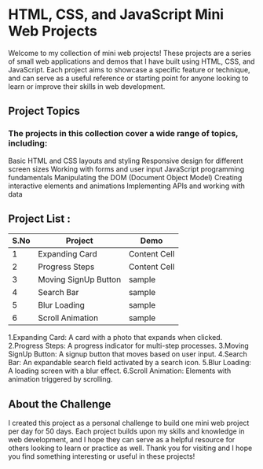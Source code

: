 # HTML, CSS, and JavaScript Mini Web Projects

Welcome to my collection of mini web projects! These projects are a series of small web applications and demos that I have built using HTML, CSS, and JavaScript. Each project aims to showcase a specific feature or technique, and can serve as a useful reference or starting point for anyone looking to learn or improve their skills in web development.



## Project Topics

### The projects in this collection cover a wide range of topics, including:

Basic HTML and CSS layouts and styling
Responsive design for different screen sizes
Working with forms and user input
JavaScript programming fundamentals
Manipulating the DOM (Document Object Model)
Creating interactive elements and animations
Implementing APIs and working with data



## Project List :

S.No    |    Project   |    Demo
------- | ------------ | -------------
   1    | Expanding Card | Content Cell
   2    | Progress Steps | Content Cell
   3    | Moving SignUp Button | sample
   4    | Search Bar     |   sample
   5    | Blur Loading   |   sample
   6    | Scroll Animation | sample
   
1.Expanding Card: A card with a photo that expands when clicked.
2.Progress Steps: A progress indicator for multi-step processes.
3.Moving SignUp Button: A signup button that moves based on user input.
4.Search Bar: An expandable search field activated by a search icon.
5.Blur Loading: A loading screen with a blur effect.
6.Scroll Animation: Elements with animation triggered by scrolling.

## About the Challenge

I created this project as a personal challenge to build one mini web project per day for 50 days. Each project builds upon my skills and knowledge in web development, and I hope they can serve as a helpful resource for others looking to learn or practice as well. Thank you for visiting and I hope you find something interesting or useful in these projects!

